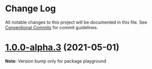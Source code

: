 # Change Log

All notable changes to this project will be documented in this file.
See [Conventional Commits](https://conventionalcommits.org) for commit guidelines.

# [1.0.0-alpha.3](https://github.com/liuweiGL/vite-certificate/compare/v1.0.0-alpha.2...v1.0.0-alpha.3) (2021-05-01)

**Note:** Version bump only for package playground
